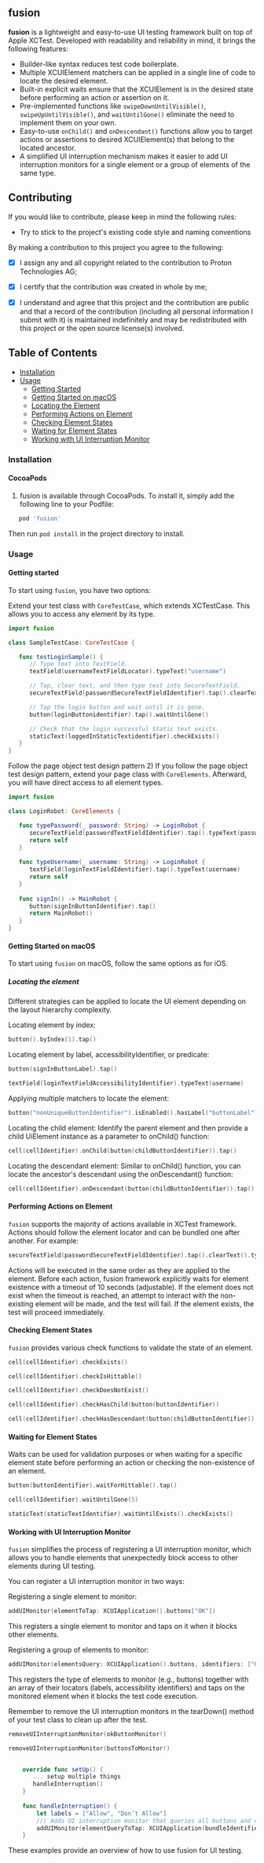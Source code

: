 ## fusion

**fusion** is a lightweight and easy-to-use UI testing framework built on top of Apple XCTest. Developed with readability and reliability in mind, it brings the following features:

- Builder-like syntax reduces test code boilerplate.
- Multiple XCUIElement matchers can be applied in a single line of code to locate the desired element.
- Built-in explicit waits ensure that the XCUIElement is in the desired state before performing an action or assertion on it.
- Pre-implemented functions like `swipeDownUntilVisible()`, `swipeUpUntilVisible()`, and `waitUntilGone()` eliminate the need to implement them on your own.
- Easy-to-use `onChild()` and `onDescendant()` functions allow you to target actions or assertions to desired XCUIElement(s) that belong to the located ancestor.
- A simplified UI interruption mechanism makes it easier to add UI interruption monitors for a single element or a group of elements of the same type.

## Contributing
If you would like to contribute, please keep in mind the following rules:
- Try to stick to the project's existing code style and naming conventions

By making a contribution to this project you agree to the following:
- [x] I assign any and all copyright related to the contribution to Proton Technologies AG;
- [x] I certify that the contribution was created in whole by me;
- [x] I understand and agree that this project and the contribution are public and that a record of the contribution (including all personal information I submit with it) is maintained indefinitely and may be redistributed with this project or the open source license(s) involved.


## Table of Contents

- [Installation](#installation)
- [Usage](#usage)
  - [Getting Started](#getting-started)
  - [Getting Started on macOS](#getting-started-on-macos)
  - [Locating the Element](#locating-the-element)
  - [Performing Actions on Element](#performing-actions-on-element)
  - [Checking Element States](#checking-element-states)
  - [Waiting for Element States](#waiting-for-element-states)
  - [Working with UI Interruption Monitor](#working-with-ui-interruption-monitor)

### Installation <a name="installation"></a>
#### CocoaPods

1) fusion is available through CocoaPods. To install it, simply add the following line to your Podfile:

```ruby
   pod 'fusion'
```
Then run `pod install` in the project directory to install.

### Usage <a name="usage"></a>

#### Getting started <a name="getting-started"></a>

To start using `fusion`, you have two options:

Extend your test class with `CoreTestCase`, which extends XCTestCase. This allows you to access any element by its type.

```swift
import fusion

class SampleTestCase: CoreTestCase {

   func testLoginSample() {
      // Type text into TextField.
      textField(usernameTextFieldLocator).typeText("username")

      // Tap, clear text, and then type text into SecureTextField.
      secureTextField(passwordSecureTextFieldIdentifier).tap().clearText().typeText("password")

      // Tap the login button and wait until it is gone.
      button(loginButtonidentifier).tap().waitUntilGone()

      // Check that the login successful Static text exists.
      staticText(loggedInStaticTextidentifier).checkExists()
   }
}

```
Follow the page object test design pattern
2) If you follow the page object test design pattern, extend your page class with `CoreElements`. Afterward, you will have direct access to all element types.


```swift
import fusion

class LoginRobot: CoreElements {

   func typePassword(_ password: String) -> LoginRobot {
      secureTextField(passwordTextFieldIdentifier).tap().typeText(password)
      return self
   }
 
   func typeUsername(_ username: String) -> LoginRobot {
      textField(loginTextFieldIdentifier).tap().typeText(username)
      return self
   }
 
   func signIn() -> MainRobot {
      button(signInButtonIdentifier).tap()
      return MainRobot()
   }
}

```
#### Getting Started on macOS <a name="getting-started-on-macos"></a>


To start using `fusion` on macOS, follow the same options as for iOS.

##### Locating the element <a name="locating-the-element"></a>
Different strategies can be applied to locate the UI element depending on the layout hierarchy complexity.

Locating element by index:
```swift
button().byIndex(1).tap()
```
Locating element by label, accessibilityIdentifier, or predicate:
```swift
button(signInButtonLabel).tap()

textField(loginTextFieldAccessibilityIdentifier).typeText(username)
```
Applying multiple matchers to locate the element:

```swift
button("nonUniqueButtonIdentifier").isEnabled().hasLabel("buttonLabel").tap()
```
Locating the child element:
Identify the parent element and then provide a child UiElement instance as a parameter to onChild() function:

```swift
cell(cellIdentifier).onChild(button(childButtonIdentifier)).tap()
```
Locating the descendant element:
Similar to onChild() function, you can locate the ancestor's descendant using the onDescendant() function:

```swift
cell(cellIdentifier).onDescendant(button(childButtonIdentifier)).tap()
```

#### Performing Actions on Element <a name="performing-actions-on-element"></a>

`fusion` supports the majority of actions available in XCTest framework. Actions should follow the element locator and can be bundled one after another. For example:

```swift
secureTextField(passwordSecureTextFieldIdentifier).tap().clearText().typeText("password")
```
Actions will be executed in the same order as they are applied to the element. Before each action, fusion framework explicitly waits for element existence with a timeout of 10 seconds (adjustable). If the element does not exist when the timeout is reached, an attempt to interact with the non-existing element will be made, and the test will fail. If the element exists, the test will proceed immediately.

#### Checking Element States <a name="checking-element-states"></a>

`fusion` provides various check functions to validate the state of an element.

```swift
cell(cellIdentifier).checkExists()

cell(cellIdentifier).checkIsHittable()

cell(cellIdentifier).checkDoesNotExist()

cell(cellIdentifier).checkHasChild(button(buttonIdentifier))

cell(cellIdentifier).checkHasDescendant(button(childButtonIdentifier))
```

#### Waiting for Element States <a name="waiting-for-element-states"></a>
Waits can be used for validation purposes or when waiting for a specific element state before performing an action or checking the non-existence of an element.

```swift
button(buttonIdentifier).waitForHittable().tap()

cell(cellIdentifier).waitUntilGone(5)

staticText(staticTextIdentifier).waitUntilExists().checkExists()
```

#### Working with UI Interruption Monitor <a name="working-with-ui-interruption-monitor"></a>

`fusion` simplifies the process of registering a UI interruption monitor, which allows you to handle elements that unexpectedly block access to other elements during UI testing.

You can register a UI interruption monitor in two ways:

Registering a single element to monitor:
```swift
addUIMonitor(elementToTap: XCUIApplication().buttons["OK"])
```
This registers a single element to monitor and taps on it when it blocks other elements.

Registering a group of elements to monitor:
```swift
addUIMonitor(elementsQuery: XCUIApplication().buttons, identifiers: ["OK", "Allow"])
```
This registers the type of elements to monitor (e.g., buttons) together with an array of their locators (labels, accessibility identifiers) and taps on the monitored element when it blocks the test code execution.

Remember to remove the UI interruption monitors in the tearDown() method of your test class to clean up after the test.

```swift
removeUIInterruptionMonitor(okButtonMonitor!)

removeUIInterruptionMonitor(buttonsToMonitor!)
```


```swift

    override func setUp() {
       ... setup multiple things
       handleInterruption()
    }
    
    func handleInterruption() {
        let labels = ["Allow", "Don’t Allow"]
        /// Adds UI interruption monitor that queries all buttons and clicks if identifier is in the labels array. It is triggered when system alert interrupts the test execution.
        addUIMonitor(elementQueryToTap: XCUIApplication(bundleIdentifier: "com.apple.springboard").buttons, identifiers: labels)
    }
```
These examples provide an overview of how to use fusion for UI testing.

